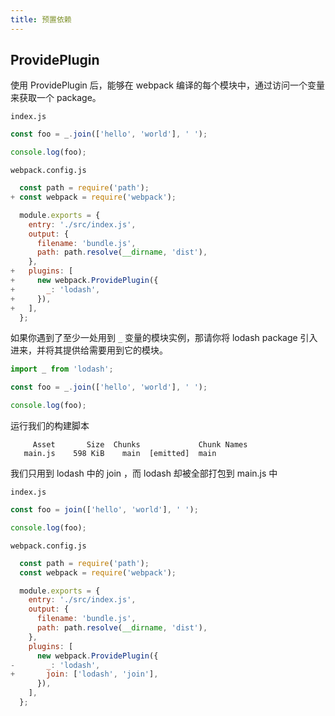 ```yaml
---
title: 预置依赖
---
```


## ProvidePlugin

使用 ProvidePlugin 后，能够在 webpack 编译的每个模块中，通过访问一个变量来获取一个 package。

`index.js`

```js
const foo = _.join(['hello', 'world'], ' ');

console.log(foo);
```

`webpack.config.js`

```js
  const path = require('path');
+ const webpack = require('webpack');

  module.exports = {
    entry: './src/index.js',
    output: {
      filename: 'bundle.js',
      path: path.resolve(__dirname, 'dist'),
    },
+   plugins: [
+     new webpack.ProvidePlugin({
+       _: 'lodash',
+     }),
+   ],
  };
```

如果你遇到了至少一处用到 `_` 变量的模块实例，那请你将 lodash package 引入进来，并将其提供给需要用到它的模块。

```js
import _ from 'lodash';

const foo = _.join(['hello', 'world'], ' ');

console.log(foo);
```

运行我们的构建脚本

```
     Asset       Size  Chunks             Chunk Names
   main.js    598 KiB    main  [emitted]  main
```

我们只用到 lodash 中的 join ，而 lodash 却被全部打包到 main.js 中

`index.js`

```js
const foo = join(['hello', 'world'], ' ');

console.log(foo);
```

`webpack.config.js`

```js
  const path = require('path');
  const webpack = require('webpack');

  module.exports = {
    entry: './src/index.js',
    output: {
      filename: 'bundle.js',
      path: path.resolve(__dirname, 'dist'),
    },
    plugins: [
      new webpack.ProvidePlugin({
-       _: 'lodash',
+       join: ['lodash', 'join'],
      }),
    ],
  };
```
